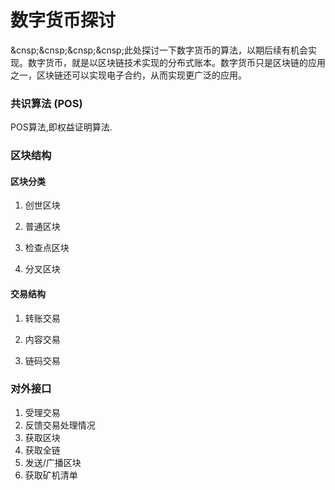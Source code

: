数字货币探讨
===
&cnsp;&cnsp;&cnsp;&cnsp;此处探讨一下数字货币的算法，以期后续有机会实现。数字货币，就是以区块链技术实现的分布式账本。数字货币只是区块链的应用之一，区块链还可以实现电子合约，从而实现更广泛的应用。

### 共识算法 (POS)

  POS算法,即权益证明算法.

### 区块结构 
#### 区块分类
1. 创世区块

2. 普通区块

3. 检查点区块

4. 分叉区块

#### 交易结构
1. 转账交易

2. 内容交易

3. 链码交易

### 对外接口
1. 受理交易
2. 反馈交易处理情况
3. 获取区块
4. 获取全链
5. 发送/广播区块
6. 获取矿机清单

